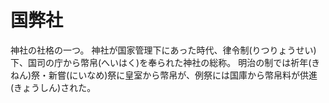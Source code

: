 # 国弊社

神社の社格の一つ。 神社が国家管理下にあった時代、律令制(りつりょうせい)下、国司の庁から幣帛(へいはく)を奉られた神社の総称。 明治の制では祈年(きねん)祭・新嘗(にいなめ)祭に皇室から幣帛が、例祭には国庫から幣帛料が供進(きょうしん)された。
